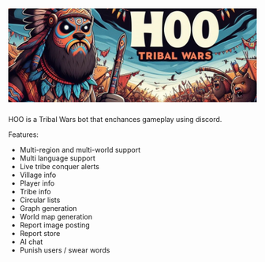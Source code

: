 # ![HOO banner](images/banner.jpg "HOO banner")

<!--# ![HOO](images/hoo.png "HOO") TW Discord Bot -->

HOO is a Tribal Wars bot that enchances gameplay using discord.


Features:
  - Multi-region and multi-world support
  - Multi language support
  - Live tribe conquer alerts
  - Village info
  - Player info
  - Tribe info
  - Circular lists
  - Graph generation
  - World map generation
  - Report image posting
  - Report store
  - AI chat
  - Punish users / swear words